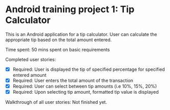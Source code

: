 Android training project 1: Tip Calculator
==========================

This is an Android application for a tip calculator. User can calculate the appropriate tip based on the total amount entered.

Time spent: 50 mins spent on basic requirements

Completed user stories:

 * [x] Required: User is displayed the tip of specified percentage for specified entered amount
 * [x] Required: User enters the total amount of the transaction
 * [x] Required: User can select between tip amounts (i.e 10%, 15%, 20%)
 * [x] Required: Upon selecting tip amount, formatted tip value is displayed

Walkthrough of all user stories: Not finished yet.
